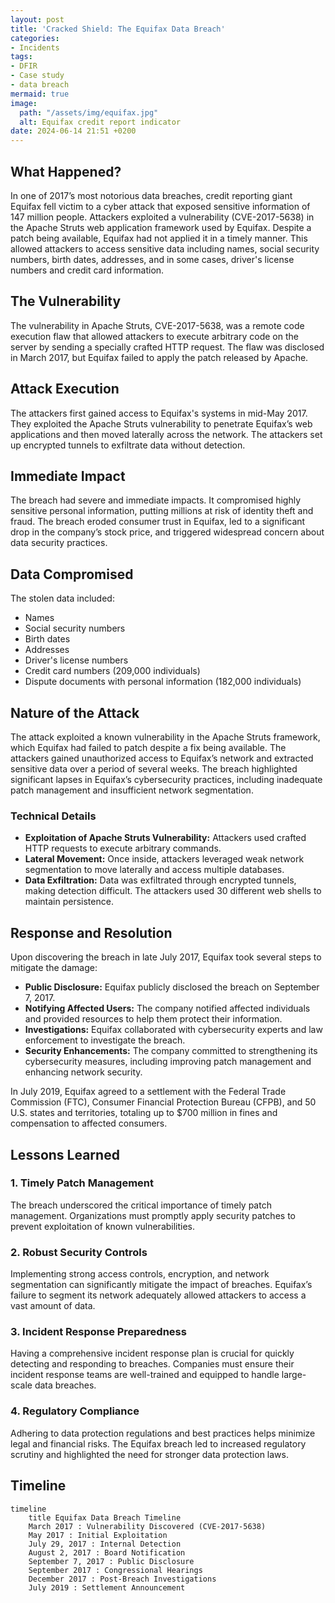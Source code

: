 ```yaml
---
layout: post
title: 'Cracked Shield: The Equifax Data Breach'
categories:
- Incidents
tags:
- DFIR
- Case study
- data breach
mermaid: true
image:
  path: "/assets/img/equifax.jpg"
  alt: Equifax credit report indicator
date: 2024-06-14 21:51 +0200
---
```

## What Happened?

In one of 2017’s most notorious data breaches, credit reporting giant Equifax fell victim to a cyber attack that exposed sensitive information of 147 million people. Attackers exploited a vulnerability (CVE-2017-5638) in the Apache Struts web application framework used by Equifax. Despite a patch being available, Equifax had not applied it in a timely manner. This allowed attackers to access sensitive data including names, social security numbers, birth dates, addresses, and in some cases, driver's license numbers and credit card information.

## The Vulnerability

The vulnerability in Apache Struts, CVE-2017-5638, was a remote code execution flaw that allowed attackers to execute arbitrary code on the server by sending a specially crafted HTTP request. The flaw was disclosed in March 2017, but Equifax failed to apply the patch released by Apache.

##  Attack Execution

The attackers first gained access to Equifax's systems in mid-May 2017. They exploited the Apache Struts vulnerability to penetrate Equifax’s web applications and then moved laterally across the network. The attackers set up encrypted tunnels to exfiltrate data without detection.

## Immediate Impact

The breach had severe and immediate impacts. It compromised highly sensitive personal information, putting millions at risk of identity theft and fraud. The breach eroded consumer trust in Equifax, led to a significant drop in the company’s stock price, and triggered widespread concern about data security practices.

## Data Compromised

The stolen data included:

- Names
- Social security numbers
- Birth dates
- Addresses
- Driver's license numbers
- Credit card numbers (209,000 individuals)
- Dispute documents with personal information (182,000 individuals)

## Nature of the Attack

The attack exploited a known vulnerability in the Apache Struts framework, which Equifax had failed to patch despite a fix being available. The attackers gained unauthorized access to Equifax’s network and extracted sensitive data over a period of several weeks. The breach highlighted significant lapses in Equifax’s cybersecurity practices, including inadequate patch management and insufficient network segmentation.

### Technical Details

- **Exploitation of Apache Struts Vulnerability:** Attackers used crafted HTTP requests to execute arbitrary commands.
- **Lateral Movement:** Once inside, attackers leveraged weak network segmentation to move laterally and access multiple databases.
- **Data Exfiltration:** Data was exfiltrated through encrypted tunnels, making detection difficult. The attackers used 30 different web shells to maintain persistence.

## Response and Resolution

Upon discovering the breach in late July 2017, Equifax took several steps to mitigate the damage:

- **Public Disclosure:** Equifax publicly disclosed the breach on September 7, 2017.
- **Notifying Affected Users:** The company notified affected individuals and provided resources to help them protect their information.
- **Investigations:** Equifax collaborated with cybersecurity experts and law enforcement to investigate the breach.
- **Security Enhancements:** The company committed to strengthening its cybersecurity measures, including improving patch management and enhancing network security.

In July 2019, Equifax agreed to a settlement with the Federal Trade Commission (FTC), Consumer Financial Protection Bureau (CFPB), and 50 U.S. states and territories, totaling up to $700 million in fines and compensation to affected consumers.

## Lessons Learned

### 1. Timely Patch Management

The breach underscored the critical importance of timely patch management. Organizations must promptly apply security patches to prevent exploitation of known vulnerabilities.

### 2. Robust Security Controls

Implementing strong access controls, encryption, and network segmentation can significantly mitigate the impact of breaches. Equifax’s failure to segment its network adequately allowed attackers to access a vast amount of data.

### 3. Incident Response Preparedness

Having a comprehensive incident response plan is crucial for quickly detecting and responding to breaches. Companies must ensure their incident response teams are well-trained and equipped to handle large-scale data breaches.

### 4. Regulatory Compliance

Adhering to data protection regulations and best practices helps minimize legal and financial risks. The Equifax breach led to increased regulatory scrutiny and highlighted the need for stronger data protection laws.

## Timeline

```mermaid
timeline
    title Equifax Data Breach Timeline
    March 2017 : Vulnerability Discovered (CVE-2017-5638)
    May 2017 : Initial Exploitation
    July 29, 2017 : Internal Detection
    August 2, 2017 : Board Notification
    September 7, 2017 : Public Disclosure
    September 2017 : Congressional Hearings
    December 2017 : Post-Breach Investigations
    July 2019 : Settlement Announcement
```